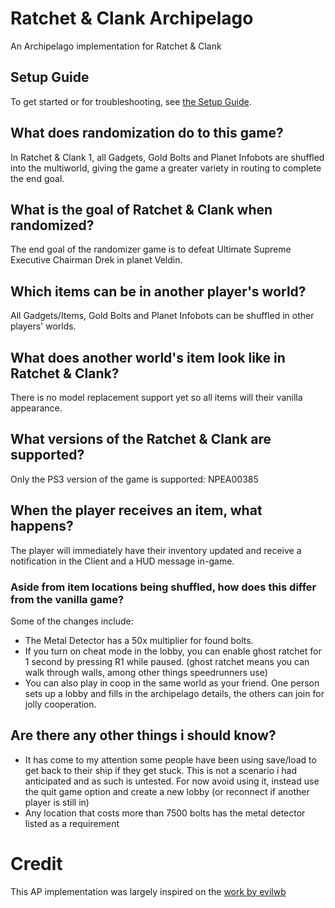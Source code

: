 # Ratchet & Clank Archipelago
An Archipelago implementation for Ratchet & Clank


## Setup Guide
To get started or for troubleshooting, see [the Setup Guide](https://github.com/Panda291/Archipelago/blob/main/worlds/RAC1/docs/setup_en.md).


## What does randomization do to this game?
In Ratchet & Clank 1, all Gadgets, Gold Bolts and Planet Infobots are shuffled into the multiworld, giving the game a greater variety in routing to complete the end goal.


## What is the goal of Ratchet & Clank when randomized?
The end goal of the randomizer game is to defeat Ultimate Supreme Executive Chairman Drek in planet Veldin.


## Which items can be in another player's world?
All Gadgets/Items, Gold Bolts and Planet Infobots can be shuffled in other players' worlds.


## What does another world's item look like in Ratchet & Clank?
There is no model replacement support yet so all items will their vanilla appearance.


## What versions of the Ratchet & Clank are supported?
Only the PS3 version of the game is supported: NPEA00385


## When the player receives an item, what happens?
The player will immediately have their inventory updated and receive a notification in the Client and a HUD message in-game.

### Aside from item locations being shuffled, how does this differ from the vanilla game?
Some of the changes include:
  - The Metal Detector has a 50x multiplier for found bolts.
  - If you turn on cheat mode in the lobby, you can enable ghost ratchet for 1 second by pressing R1 while paused. (ghost ratchet means you can walk through walls, among other things speedrunners use)
  - You can also play in coop in the same world as your friend. One person sets up a lobby and fills in the archipelago details, the others can join for jolly cooperation.

## Are there any other things i should know?
- It has come to my attention some people have been using save/load to get back to their ship if they get stuck. This is not a scenario i had anticipated and as such is untested. For now avoid using it, instead use the quit game option and create a new lobby (or reconnect if another player is still in)
- Any location that costs more than 7500 bolts has the metal detector listed as a requirement

# Credit
This AP implementation was largely inspired on the [work by evilwb](https://github.com/evilwb/APRac2)